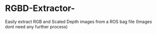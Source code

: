 # RGBD-Extractor-
Easily extract RGB and Scaled Depth images from a ROS bag file (Images dont need any further process)
